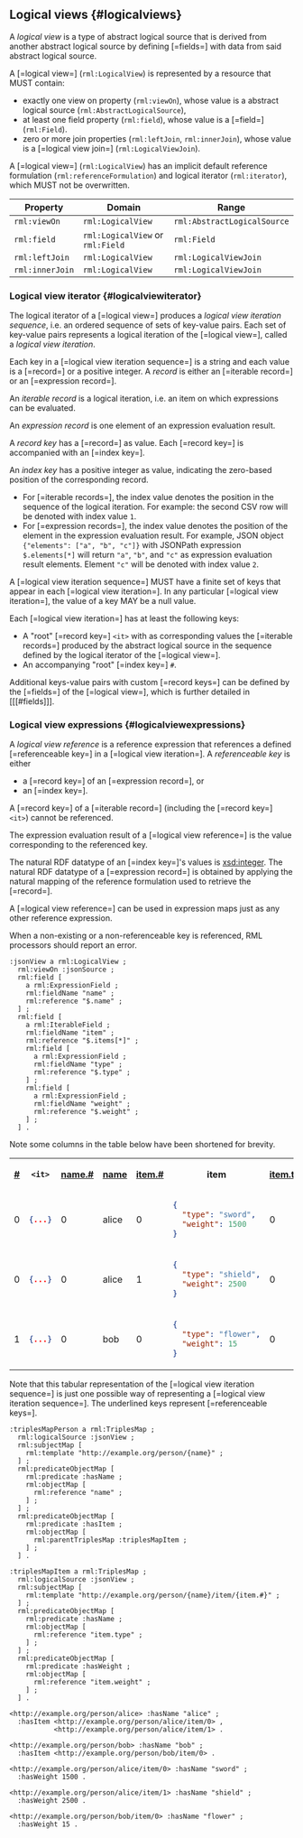## Logical views {#logicalviews}

A <dfn>logical view</dfn> is a type of <a data-cite="RML-Core##dfn-abstract-logical-source">abstract logical source</a> that is derived from another <a data-cite="RML-Core##dfn-abstract-logical-source">abstract logical source</a> by defining [=fields=] with data from said <a data-cite="RML-Core##dfn-abstract-logical-source">abstract logical source</a>.

A [=logical view=] (`rml:LogicalView`) is represented by a resource that MUST contain:
- exactly one view on property (`rml:viewOn`), whose value is a <a data-cite="RML-Core##dfn-abstract-logical-source">abstract logical source</a> (`rml:AbstractLogicalSource`),
- at least one field property (`rml:field`), whose value is a [=field=] (`rml:Field`).
- zero or more join properties (`rml:leftJoin`, `rml:innerJoin`), whose value is a [=logical view join=] (`rml:LogicalViewJoin`).

A [=logical view=] (`rml:LogicalView`) has an implicit default <a data-cite="RML-Core##dfn-reference-formulation">reference formulation</a> (`rml:referenceFormulation`) and <a data-cite="RML-Core##dfn-iterator">logical iterator</a>  (`rml:iterator`), which MUST not be overwritten.

| Property        | Domain                           | Range                       |
|-----------------|----------------------------------|-----------------------------|
| `rml:viewOn`    | `rml:LogicalView`                | `rml:AbstractLogicalSource` |
| `rml:field`     | `rml:LogicalView` or `rml:Field` | `rml:Field`                 |
| `rml:leftJoin`  | `rml:LogicalView`                | `rml:LogicalViewJoin`       |
| `rml:innerJoin` | `rml:LogicalView`                | `rml:LogicalViewJoin`       |


### Logical view iterator {#logicalviewiterator}

The <a data-cite="RML-Core##dfn-iterator">logical iterator</a> of a [=logical view=] produces a <dfn>logical view iteration sequence</dfn>, i.e. an ordered sequence of sets of key-value pairs.
Each set of key-value pairs represents a <a data-cite="RML-Core#dfn-iteration">logical iteration</a> of the [=logical view=], called a <dfn>logical view iteration</dfn>.

Each key in a [=logical view iteration sequence=] is a string and each value is a [=record=] or a positive integer.
A <dfn>record</dfn> is either an [=iterable record=] or an [=expression record=].

An <dfn>iterable record</dfn> is a <a data-cite="RML-Core#dfn-iteration">logical iteration</a>, i.e. an item on which expressions can be evaluated.

An <dfn>expression record</dfn> is one element of an <a data-cite="RML-Core#https://kg-construct.github.io/rml-core/spec/docs/#dfn-expression-evaluation-result">expression evaluation result</a>.

A <dfn>record key</dfn> has a [=record=] as value. 
Each [=record key=] is accompanied with an [=index key=].

An <dfn>index key</dfn> has a positive integer as value, indicating the zero-based position of the corresponding record.

- For [=iterable records=], the index value denotes the position in the sequence of the <a data-cite="RML-Core#dfn-iteration">logical iteration</a>. For example: the second CSV row will be denoted with index value `1`.
- For [=expression records=], the index value denotes the position of the element in the <a data-cite="RML-Core#https://kg-construct.github.io/rml-core/spec/docs/#dfn-expression-evaluation-result">expression evaluation result</a>. For example, JSON object `{"elements": ["a", "b", "c"]}` with JSONPath expression `$.elements[*]` will return `"a"`, `"b"`, and `"c"` as <a data-cite="RML-Core#https://kg-construct.github.io/rml-core/spec/docs/#dfn-expression-evaluation-result">expression evaluation result</a> elements. Element `"c"` will be denoted with index value `2`.

A [=logical view iteration sequence=] MUST have a finite set of keys that appear in each [=logical view iteration=].
In any particular [=logical view iteration=], the value of a key MAY be a null value.

Each [=logical view iteration=] has at least the following keys:
- A "root" [=record key=] `<it>` with as corresponding values the [=iterable records=] produced by the <a data-cite="RML-Core##dfn-abstract-logical-source">abstract logical source</a> in the sequence defined by the <a data-cite="RML-Core#dfn-iterator">logical iterator</a> of the [=logical view=].
- An accompanying "root" [=index key=] `#`.

Additional keys-value pairs with custom [=record keys=] can be defined by the [=fields=] of the [=logical view=],
which is further detailed in [[[#fields]]].

### Logical view expressions {#logicalviewexpressions}

A <dfn>logical view reference</dfn> is a <a data-cite="RML-Core#dfn-reference-expression">reference expression</a> that references a defined [=referenceable key=] in a [=logical view iteration=].
A <dfn>referenceable key</dfn> is either

- a [=record key=] of an [=expression record=], or
- an [=index key=].

A [=record key=] of a [=iterable record=] (including the [=record key=] `<it>`) cannot be referenced.

The <a data-cite="RML-Core#dfn-expression-evaluation-result">expression evaluation result</a> of a [=logical view reference=] is the value corresponding to the referenced key. 

The <a data-cite="RML-Core##dfn-natural-rdf-datatype">natural RDF datatype</a> of an [=index key=]'s values is [xsd:integer](https://www.w3.org/TR/xmlschema11-2/#integer).
The <a data-cite="RML-Core##dfn-natural-rdf-datatype">natural RDF datatype</a> of a [=expression record=] is obtained by applying the <a data-cite="RML-Core##dfn-natural-mapping">natural mapping</a> of the <a data-cite="RML-Core#dfn-reference-formulation">reference formulation</a> used to retrieve the [=record=].

A [=logical view reference=] can be used in <a data-cite="RML-Core#dfn-expression-map">expression maps</a> just as any other <a data-cite="RML-Core#dfn-reference-expression">reference expression</a>.

When a non-existing or a non-referenceable key is referenced, RML processors should report an error. 

<aside class=example id=ex-field-in-triples-map>

<aside class=ex-mapping>

```turtle
:jsonView a rml:LogicalView ;
  rml:viewOn :jsonSource ;
  rml:field [
    a rml:ExpressionField ;
    rml:fieldName "name" ;
    rml:reference "$.name" ;
  ] ;
  rml:field [
    a rml:IterableField ;
    rml:fieldName "item" ;
    rml:reference "$.items[*]" ;
    rml:field [
      a rml:ExpressionField ;
      rml:fieldName "type" ;
      rml:reference "$.type" ;
    ] ;
    rml:field [
      a rml:ExpressionField ;
      rml:fieldName "weight" ;
      rml:reference "$.weight" ;
    ] ;
  ] .
```

</aside>

Note some columns in the table below have been shortened for brevity.

<aside class="ex-intermediate">
<table>
<th><u>#</u></th>
<th>

`<it>`

</th>
<th><u>name.#</u></th>
<th><u>name</u></th>
<th><u>item.#</u></th>
<th>item</th>
<th><u>item.type.#</u></th>
<th><u>item.type</u></th>
<th><u>item.weight.#</u></th>
<th><u>item.weight</u></th>
<tr>
<td>0</td>
<td>

```json
{...}
```

</td>
<td>0</td>
<td>alice</td>
<td>0</td>
<td>

```json
{
  "type": "sword",
  "weight": 1500
}
```

</td>
<td>0</td>
<td>sword</td>
<td>0</td>
<td>1500</td>
</tr>
<tr>
<td>0</td>
<td>

```json
{...}
```

</td>
<td>0</td>
<td>alice</td>
<td>1</td>
<td>

```json
{
  "type": "shield",
  "weight": 2500
}
```

</td>
<td>0</td>
<td>shield</td>
<td>0</td>
<td>2500</td>
</tr>
<tr>
<td>1</td>
<td>

```json
{...}
```

</td>
<td>0</td>
<td>bob</td>
<td>0</td>
<td>

```json
{
  "type": "flower",
  "weight": 15
}
```

</td>
<td>0</td>
<td>flower</td>
<td>0</td>
<td>15</td>
</tr>
</table>

</aside>

<aside class="note">
Note that this tabular representation of the [=logical view iteration sequence=] is just one possible way of representing a [=logical view iteration sequence=].
The underlined keys represent [=referenceable keys=].
</aside>

<aside class=ex-mapping>

```turtle
:triplesMapPerson a rml:TriplesMap ;
  rml:logicalSource :jsonView ;
  rml:subjectMap [
    rml:template "http://example.org/person/{name}" ;
  ] ;
  rml:predicateObjectMap [
    rml:predicate :hasName ;
    rml:objectMap [
      rml:reference "name" ;
    ] ;
  ] ;
  rml:predicateObjectMap [
    rml:predicate :hasItem ;
    rml:objectMap [
      rml:parentTriplesMap :triplesMapItem ;
    ] ;
  ] .

:triplesMapItem a rml:TriplesMap ;
  rml:logicalSource :jsonView ;
  rml:subjectMap [
    rml:template "http://example.org/person/{name}/item/{item.#}" ;
  ] ;
  rml:predicateObjectMap [
    rml:predicate :hasName ;
    rml:objectMap [
      rml:reference "item.type" ;
    ] ;
  ] ;
  rml:predicateObjectMap [
    rml:predicate :hasWeight ;
    rml:objectMap [
      rml:reference "item.weight" ;
    ] ;
  ] .
```

</aside>

<aside class="ex-output">

```turtle
<http://example.org/person/alice> :hasName "alice" ;
  :hasItem <http://example.org/person/alice/item/0> ,
           <http://example.org/person/alice/item/1> .

<http://example.org/person/bob> :hasName "bob" ;
  :hasItem <http://example.org/person/bob/item/0> .

<http://example.org/person/alice/item/0> :hasName "sword" ;
  :hasWeight 1500 .

<http://example.org/person/alice/item/1> :hasName "shield" ;
  :hasWeight 2500 .

<http://example.org/person/bob/item/0> :hasName "flower" ;
  :hasWeight 15 .
```

</aside>

</aside>

